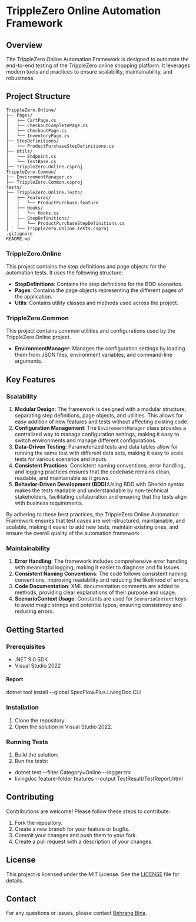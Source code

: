 # TrippleZero Online Automation Framework

## Overview

The TrippleZero Online Automation Framework is designed to automate the end-to-end testing of the TrippleZero online shopping platform. It leverages modern tools and practices to ensure scalability, maintainability, and robustness.

## Project Structure
```
TrippleZero.Online/
├── Pages/
│   ├── CartPage.cs
│   ├── CheckoutCompletePage.cs
│   ├── CheckoutPage.cs
│   └── InventoryPage.cs
├── StepDefinitions/
│   └── ProductPurchaseStepDefinitions.cs
├── Utils/
│   └── Endpoint.cs
│   └── TestBase.cs
├── TrippleZero.Online.csproj
TrippleZero.Common/
├── EnvironmentManager.cs
├── TrippleZero.Common.csproj
tests/
├── TrippleZero.Online.Tests/
│   ├── Features/
│   │   └── ProductPurchase.feature
│   ├── Hooks/
│   │   └── Hooks.cs
│   ├── StepDefinitions/
│   │   └── ProductPurchaseStepDefinitions.cs
│   └── TrippleZero.Online.Tests.csproj
.gitignore
README.md
```
### TrippleZero.Online

This project contains the step definitions and page objects for the automation tests. It uses the following structure:

- **StepDefinitions**: Contains the step definitions for the BDD scenarios.
- **Pages**: Contains the page objects representing the different pages of the application.
- **Utils**: Contains utility classes and methods used across the project.

### TrippleZero.Common

This project contains common utilities and configurations used by the TrippleZero.Online project.

- **EnvironmentManager**: Manages the configuration settings by loading them from JSON files, environment variables, and command-line arguments.

## Key Features

### Scalability

1. **Modular Design**: The framework is designed with a modular structure, separating step definitions, page objects, and utilities. This allows for easy addition of new features and tests without affecting existing code.
2. **Configuration Management**: The `EnvironmentManager` class provides a centralized way to manage configuration settings, making it easy to switch environments and manage different configurations.
3. **Data-Driven Testing**: Parameterized tests and data tables allow for running the same test with different data sets, making it easy to scale tests for various scenarios and inputs.
4. **Consistent Practices**: Consistent naming conventions, error handling, and logging practices ensures that the codebase remains clean, readable, and maintainable as it grows.
5. **Behavior-Driven Development (BDD)**:Using BDD with Gherkin syntax makes the tests readable and understandable by non-technical stakeholders, facilitating collaboration and ensuring that the tests align with business requirements.

By adhering to these best practices, the TrippleZero Online Automation Framework ensures that test cases are well-structured, maintainable, and scalable, making it easier to add new tests, maintain existing ones, and ensure the overall quality of the automation framework.

### Maintainability

1. **Error Handling**: The framework includes comprehensive error handling with meaningful logging, making it easier to diagnose and fix issues.
2. **Consistent Naming Conventions**: The code follows consistent naming conventions, improving readability and reducing the likelihood of errors.
3. **Code Documentation**: XML documentation comments are added to methods, providing clear explanations of their purpose and usage.
4. **ScenarioContext Usage**: Constants are used for `ScenarioContext` keys to avoid magic strings and potential typos, ensuring consistency and reducing errors.

 
## Getting Started

### Prerequisites

- .NET 9.0 SDK
- Visual Studio 2022
#### Report
   dotnet tool install --global SpecFlow.Plus.LivingDoc.CLI
   
### Installation

1. Clone the repository:
2. Open the solution in Visual Studio 2022.

### Running Tests

1. Build the solution:
2. Run the tests:
* dotnet test --filter Category=Online --logger:trx
* livingdoc  feature-folder features --output TestResult/TestReport.html


## Contributing

Contributions are welcome! Please follow these steps to contribute:

1. Fork the repository.
2. Create a new branch for your feature or bugfix.
3. Commit your changes and push them to your fork.
4. Create a pull request with a description of your changes.

## License

This project is licensed under the MIT License. See the [LICENSE](LICENSE) file for details.

## Contact

For any questions or issues, please contact [Behrang Bina](mailto:BehrangBina@hotmail.com).


   